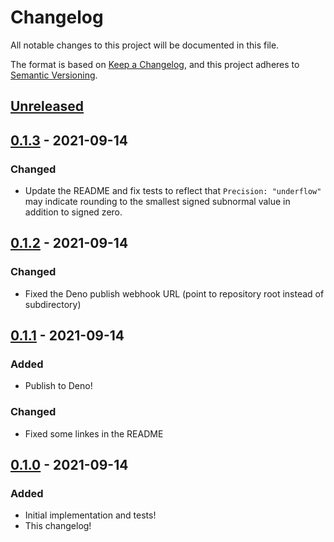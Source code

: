 # Changelog

All notable changes to this project will be documented in this file.

The format is based on [Keep a Changelog](https://keepachangelog.com/en/1.0.0/), and this project adheres to [Semantic Versioning](https://semver.org/spec/v2.0.0.html).

## [Unreleased]

## [0.1.3] - 2021-09-14

### Changed

- Update the README and fix tests to reflect that `Precision: "underflow"` may indicate rounding to the smallest signed subnormal value in addition to signed zero.

## [0.1.2] - 2021-09-14

### Changed

- Fixed the Deno publish webhook URL (point to repository root instead of subdirectory)

## [0.1.1] - 2021-09-14

### Added

- Publish to Deno!

### Changed

- Fixed some linkes in the README

## [0.1.0] - 2021-09-14

### Added

- Initial implementation and tests!
- This changelog!

[unreleased]: https://github.com/joeltg/big-varint/compare/v0.1.3...HEAD
[0.1.3]: https://github.com/joeltg/big-varint/compare/v0.1.3
[0.1.2]: https://github.com/joeltg/big-varint/compare/v0.1.2
[0.1.1]: https://github.com/joeltg/big-varint/compare/v0.1.1
[0.1.0]: https://github.com/joeltg/big-varint/compare/v0.1.0

